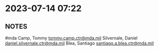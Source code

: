 # 2023-07-14 07:22

## NOTES

 #mda
Camp, Tommy tommy.camp.ctr@mda.mil
Silvernale, Daniel daniel.silvernale.ctr@mda.mil
Blea, Santiago santiago.a.blea.ctr@mda.mil
